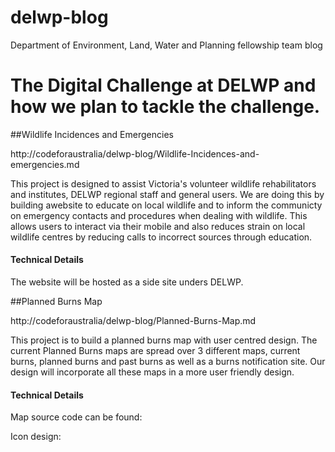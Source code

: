 # delwp-blog
Department of Environment, Land, Water and Planning fellowship team blog

# The Digital Challenge at DELWP and how we plan to tackle the challenge.

##Wildlife Incidences and Emergencies 

http://codeforaustralia/delwp-blog/Wildlife-Incidences-and-emergencies.md

This project is designed to assist Victoria's volunteer wildlife rehabilitators and institutes, DELWP regional staff and general users. We are doing this by building awebsite to educate on local wildlife and to inform the communicty on emergency contacts and procedures when dealing with wildlife. This allows users to interact via their mobile and also reduces strain on local wildlife centres by reducing calls to incorrect sources through education.


#### Technical Details

The website will be hosted as a side site unders DELWP. 



##Planned Burns Map

http://codeforaustralia/delwp-blog/Planned-Burns-Map.md

This project is to build a planned burns map with user centred design. The current Planned Burns maps are spread over 3 different maps, current burns, planned burns and past burns as well as a burns notification site. Our design will incorporate all these maps in a more user friendly design.


#### Technical Details

Map source code can be found:

Icon design: 

